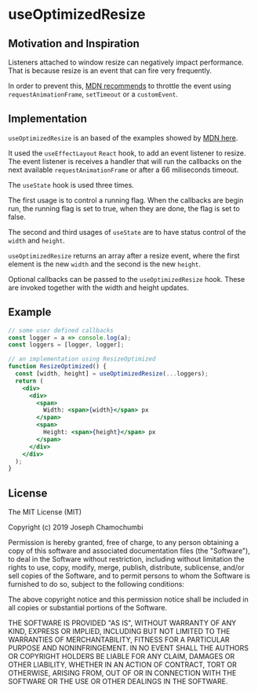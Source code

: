 # useOptimizedResize

## Motivation and Inspiration

Listeners attached to window resize can negatively impact performance. That is because resize is an event that can fire very frequently.

In order to prevent this, [MDN recommends](https://developer.mozilla.org/en-US/docs/Web/Events/resize) to throttle the event using `requestAnimationFrame`, `setTimeout` or a `customEvent`.

## Implementation

`useOptimizedResize` is an based of the examples showed by [MDN here](https://developer.mozilla.org/en-US/docs/Web/Events/resize).

It used the `useEffectLayout` `React` hook, to add an event listener to resize. The event listener is receives a handler that will run the callbacks on the next available `requestAnimationFrame` or after a 66 miliseconds timeout.

The `useState` hook is used three times.

The first usage is to control a running flag. When the callbacks are begin run, the running flag is set to true, when they are done, the flag is set to false.

The second and third usages of `useState` are to have status control of the `width` and `height`.

`useOptimizedResize` returns an array after a resize event, where the first element is the new `width` and the second is the new `height`.

Optional callbacks can be passed to the `useOptimizedResize` hook. These are invoked together with the width and height updates.

## Example

```jsx
// some user defined callbacks
const logger = a => console.log(a);
const loggers = [logger, logger];

// an implementation using ResizeOptimized
function ResizeOptimized() {
  const [width, height] = useOptimizedResize(...loggers);
  return (
    <div>
      <div>
        <span>
          Width: <span>{width}</span> px
        </span>
        <span>
          Height: <span>{height}</span> px
        </span>
      </div>
    </div>
  );
}
```

## License

The MIT License (MIT)

Copyright (c) 2019 Joseph Chamochumbi

Permission is hereby granted, free of charge, to any person obtaining a copy of this software and associated documentation files (the "Software"), to deal in the Software without restriction, including without limitation the rights to use, copy, modify, merge, publish, distribute, sublicense, and/or sell copies of the Software, and to permit persons to whom the Software is furnished to do so, subject to the following conditions:

The above copyright notice and this permission notice shall be included in all copies or substantial portions of the Software.

THE SOFTWARE IS PROVIDED "AS IS", WITHOUT WARRANTY OF ANY KIND, EXPRESS OR IMPLIED, INCLUDING BUT NOT LIMITED TO THE WARRANTIES OF MERCHANTABILITY, FITNESS FOR A PARTICULAR PURPOSE AND NONINFRINGEMENT. IN NO EVENT SHALL THE AUTHORS OR COPYRIGHT HOLDERS BE LIABLE FOR ANY CLAIM, DAMAGES OR OTHER LIABILITY, WHETHER IN AN ACTION OF CONTRACT, TORT OR OTHERWISE, ARISING FROM, OUT OF OR IN CONNECTION WITH THE SOFTWARE OR THE USE OR OTHER DEALINGS IN THE SOFTWARE.

